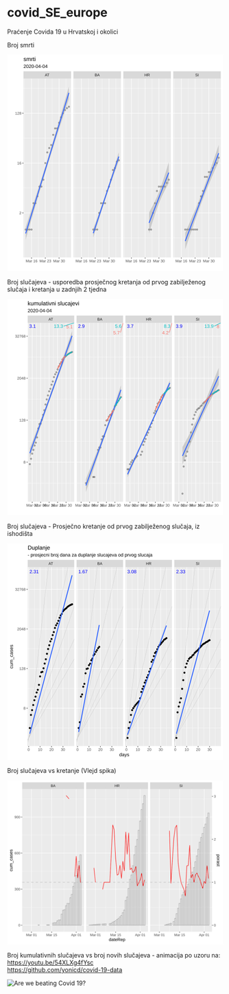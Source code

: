 # covid_SE_europe

Praćenje Covida 19 u Hrvatskoj i okolici

Broj smrti

![No of deaths](figs_out/deaths.svg)

Broj slučajeva - usporedba prosječnog kretanja od prvog zabilježenog slučaja i kretanja u zadnjih 2 tjedna

![Dynamics: average vs last 10 days](figs_out/dynamics.svg)

Broj slučajeva - Prosječno kretanje od prvog zabilježenog slučaja, iz ishodišta

![Dynamics: average, no intercept](figs_out/doubling.svg)

Broj slučajeva vs kretanje (Vlejd spika)

![Cumulative vs rate](figs_out/rate.svg)


Broj kumulativnih slučajeva vs broj novih slučajeva - animacija po uzoru na:  
https://youtu.be/54XLXg4fYsc  
https://github.com/yonicd/covid-19-data

![Are we beating Covid 19?](figs_out/anim.gif)

